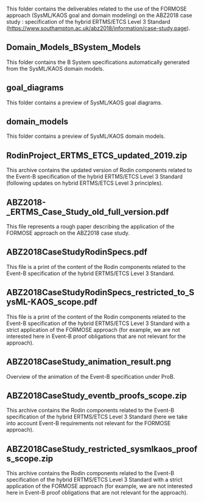This folder contains the deliverables related to the use of the FORMOSE approach (SysML/KAOS goal and domain modeling) on the ABZ2018 case study : specification of the hybrid ERTMS/ETCS Level 3 Standard (https://www.southampton.ac.uk/abz2018/information/case-study.page).

  ## Domain_Models_BSystem_Models
  This folder contains the B System specifications automatically generated from the SysML/KAOS domain models.
  
  ## goal_diagrams
  This folder contains a preview of  SysML/KAOS goal diagrams.
  
  ## domain_models
  This folder contains a preview of SysML/KAOS domain models.
  
   ## RodinProject_ERTMS_ETCS_updated_2019.zip
  This archive contains the updated version of Rodin components related to the Event-B specification of the hybrid ERTMS/ETCS Level 3 Standard (following updates on hybrid ERTMS/ETCS Level 3 principles).
  
  ## ABZ2018-_ERTMS_Case_Study_old_full_version.pdf
  This file represents a rough paper describing the application of the FORMOSE approach on the ABZ2018 case study.
  
  ## ABZ2018CaseStudyRodinSpecs.pdf
  This file is a print of the content of the Rodin components related to the Event-B specification of the hybrid ERTMS/ETCS Level 3 Standard.
  
   ## ABZ2018CaseStudyRodinSpecs_restricted_to_SysML-KAOS_scope.pdf
  This file is a print of the content of the Rodin components related to the Event-B specification of the hybrid ERTMS/ETCS Level 3 Standard with a strict application of the FORMOSE approach (for example, we are not interested here in Event-B proof obligations that are not relevant for the approach).
  
  ## ABZ2018CaseStudy_animation_result.png
  Overview of the animation of the Event-B specification under ProB.
  
  ## ABZ2018CaseStudy_eventb_proofs_scope.zip
  This archive contains the Rodin components related to the Event-B specification of the hybrid ERTMS/ETCS Level 3 Standard (here we take into account Event-B requirements not relevant for the FORMOSE approach).
  
  ## ABZ2018CaseStudy_restricted_sysmlkaos_proofs_scope.zip
  This archive contains the Rodin components related to the Event-B specification of the hybrid ERTMS/ETCS Level 3 Standard with a strict application of the FORMOSE approach (for example, we are not interested here in Event-B proof obligations that are not relevant for the approach).
